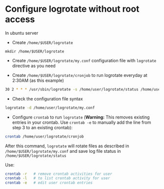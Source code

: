 # Configure logrotate without root access

In ubuntu server

* Create `/home/$USER/logrotate`  

`mkdir /home/$USER/logrotate`  

* Create `/home/$USER/logrotate/my.conf` configuration file with `logrotate` directive as you need  

* Create `/home/$USER/logrotate/cronjob` to run logrotate everyday at 2:30AM (as this example)  

```bash
30 2 * * * /usr/sbin/logrotate -s /home/user/logrotate/status /home/user/logrotate/my.conf > /dev/null 2>&1
```

* Check the configuration file syntax

```bash
logrotate -d /home/user/logrotate/my.conf
```

* Configure `crontab` to run `logrotate` (**Warning:** This removes existing entries in your crontab. Use `crontab -e` to manually add the line from step 3 to an existing crontab):  

```bash
crontab /home/user/logrotate/cronjob 
```

After this command, `logrotate` will rotate files as described in `/home/$USER/logrotate/my.conf` and save log file status in `/home/$USER/logrotate/status`  

Use:  

```bash
crontab -r   # remove crontab activities for user
crontab -l   # to list crontab activity for user
crontab -e   # edit user crontab entries
```

